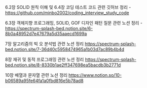 6.2장 SOLID 원칙 이해 및 6.4장 코딩 테스트 코드 관련 깃허브 정리 - https://github.com/minbo2002/coding_interview_study_code

6.3장 객체지향 프로그래밍, SOLID, GOF 디자인 패턴 질문 관련 노션 정리 - https://spectrum-splash-bed.notion.site/6-8b0a48952d7e47679a5d35aaecd1699a 

7장 알고리즘의 빅 오 분석법 관련 노션 정리 https://spectrum-splash-bed.notion.site/7-36d40c5958474965a1b03d7ac89b4b4d

8장 재귀 및 동적 프로그래밍 관련 노션 정리 https://spectrum-splash-bed.notion.site/8-8330b1ae2ff347698ea5bacdb3b2771d

10장 배열과 문자열 관련 노션 정리 https://www.notion.so/10-b06589a95fe64fa1a0fbd816e5b78ad8

